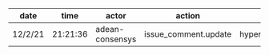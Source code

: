 | date    | time     | actor           | action               | repo             | user | data.team | data.new_repo_permission | data.old_repo_permission |
| ------- | -------- | --------------- | -------------------- | ---------------- | ---- | --------- | ------------------------ | ------------------------ |
| 12/2/21 | 21:21:36 | adean-consensys | issue_comment.update | hyperledger/besu |      |           |                          |                          |
